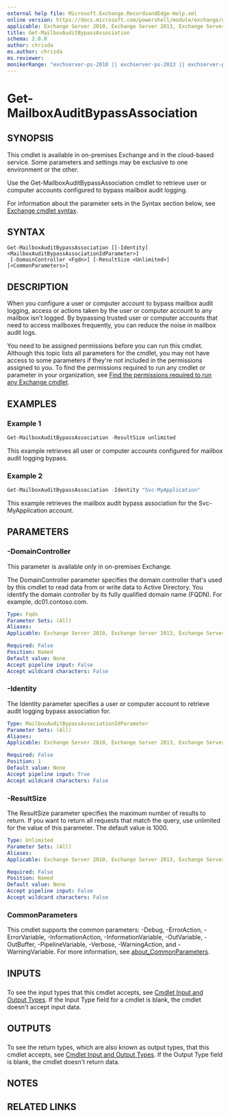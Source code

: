 ```yaml
---
external help file: Microsoft.Exchange.RecordsandEdge-Help.xml
online version: https://docs.microsoft.com/powershell/module/exchange/get-mailboxauditbypassassociation
applicable: Exchange Server 2010, Exchange Server 2013, Exchange Server 2016, Exchange Server 2019, Exchange Online
title: Get-MailboxAuditBypassAssociation
schema: 2.0.0
author: chrisda
ms.author: chrisda
ms.reviewer:
monikerRange: "exchserver-ps-2010 || exchserver-ps-2013 || exchserver-ps-2016 || exchserver-ps-2019 || exchonline-ps"
---
```


# Get-MailboxAuditBypassAssociation

## SYNOPSIS
This cmdlet is available in on-premises Exchange and in the cloud-based service. Some parameters and settings may be exclusive to one environment or the other.

Use the Get-MailboxAuditBypassAssociation cmdlet to retrieve user or computer accounts configured to bypass mailbox audit logging.

For information about the parameter sets in the Syntax section below, see [Exchange cmdlet syntax](https://docs.microsoft.com/powershell/exchange/exchange-server/exchange-cmdlet-syntax).

## SYNTAX

```
Get-MailboxAuditBypassAssociation [[-Identity] <MailboxAuditBypassAssociationIdParameter>]
 [-DomainController <Fqdn>] [-ResultSize <Unlimited>] [<CommonParameters>]
```

## DESCRIPTION
When you configure a user or computer account to bypass mailbox audit logging, access or actions taken by the user or computer account to any mailbox isn't logged. By bypassing trusted user or computer accounts that need to access mailboxes frequently, you can reduce the noise in mailbox audit logs.

You need to be assigned permissions before you can run this cmdlet. Although this topic lists all parameters for the cmdlet, you may not have access to some parameters if they're not included in the permissions assigned to you. To find the permissions required to run any cmdlet or parameter in your organization, see [Find the permissions required to run any Exchange cmdlet](https://docs.microsoft.com/powershell/exchange/exchange-server/find-exchange-cmdlet-permissions).

## EXAMPLES

### Example 1
```powershell
Get-MailboxAuditBypassAssociation -ResultSize unlimited
```

This example retrieves all user or computer accounts configured for mailbox audit logging bypass.

### Example 2
```powershell
Get-MailboxAuditBypassAssociation -Identity "Svc-MyApplication"
```

This example retrieves the mailbox audit bypass association for the Svc-MyApplication account.

## PARAMETERS

### -DomainController
This parameter is available only in on-premises Exchange.

The DomainController parameter specifies the domain controller that's used by this cmdlet to read data from or write data to Active Directory. You identify the domain controller by its fully qualified domain name (FQDN). For example, dc01.contoso.com.

```yaml
Type: Fqdn
Parameter Sets: (All)
Aliases:
Applicable: Exchange Server 2010, Exchange Server 2013, Exchange Server 2016, Exchange Server 2019

Required: False
Position: Named
Default value: None
Accept pipeline input: False
Accept wildcard characters: False
```

### -Identity
The Identity parameter specifies a user or computer account to retrieve audit logging bypass association for.

```yaml
Type: MailboxAuditBypassAssociationIdParameter
Parameter Sets: (All)
Aliases:
Applicable: Exchange Server 2010, Exchange Server 2013, Exchange Server 2016, Exchange Server 2019, Exchange Online

Required: False
Position: 1
Default value: None
Accept pipeline input: True
Accept wildcard characters: False
```

### -ResultSize
The ResultSize parameter specifies the maximum number of results to return. If you want to return all requests that match the query, use unlimited for the value of this parameter. The default value is 1000.

```yaml
Type: Unlimited
Parameter Sets: (All)
Aliases:
Applicable: Exchange Server 2010, Exchange Server 2013, Exchange Server 2016, Exchange Server 2019, Exchange Online

Required: False
Position: Named
Default value: None
Accept pipeline input: False
Accept wildcard characters: False
```

### CommonParameters
This cmdlet supports the common parameters: -Debug, -ErrorAction, -ErrorVariable, -InformationAction, -InformationVariable, -OutVariable, -OutBuffer, -PipelineVariable, -Verbose, -WarningAction, and -WarningVariable. For more information, see [about_CommonParameters](https://go.microsoft.com/fwlink/p/?LinkID=113216).

## INPUTS

###  
To see the input types that this cmdlet accepts, see [Cmdlet Input and Output Types](https://go.microsoft.com/fwlink/p/?LinkId=616387). If the Input Type field for a cmdlet is blank, the cmdlet doesn't accept input data.

## OUTPUTS

###  
To see the return types, which are also known as output types, that this cmdlet accepts, see [Cmdlet Input and Output Types](https://go.microsoft.com/fwlink/p/?LinkId=616387). If the Output Type field is blank, the cmdlet doesn't return data.

## NOTES

## RELATED LINKS
